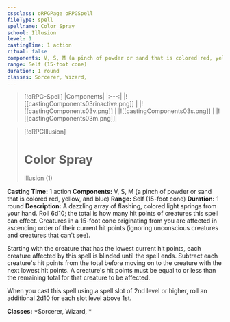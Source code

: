 ```yaml
---
cssclass: oRPGPage oRPGSpell
fileType: spell
spellname: Color_Spray
school: Illusion
level: 1
castingTime: 1 action
ritual: false
components: V, S, M (a pinch of powder or sand that is colored red, yellow, and blue)
range: Self (15-foot cone)
duration: 1 round
classes: Sorcerer, Wizard,
---
```

> [!oRPG-Spell]
> |Components|
> |:---:|
> |![[castingComponents03rinactive.png]] |
> |![[castingComponents03v.png]] |
> |![[castingComponents03s.png]] |
> |![[castingComponents03m.png]]|

> [!oRPGIllusion]
>#  Color Spray
> Illusion  (1)

**Casting Time:** 1 action
**Components:** V, S, M (a pinch of powder or sand that is colored red, yellow, and blue)
**Range:** Self (15-foot cone)
**Duration:**  1 round
**Description:**
A dazzling array of flashing, colored light springs from your hand. Roll 6d10; the total is how many hit points of creatures this spell can effect. Creatures in a 15-foot cone originating from you are affected in ascending order of their current hit points (ignoring unconscious creatures and creatures that can't see).



 Starting with the creature that has the lowest current hit points, each creature affected by this spell is blinded until the spell ends. Subtract each creature's hit points from the total before moving on to the creature with the next lowest hit points. A creature's hit points must be equal to or less than the remaining total for that creature to be affected.

When you cast this spell using a spell slot of 2nd level or higher, roll an additional 2d10 for each slot level above 1st.

**Classes:**  *Sorcerer, Wizard, *


